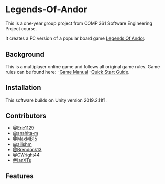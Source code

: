 # Legends-Of-Andor
This is a one-year group project from COMP 361 Software Engineering Project course.

It creates a PC version of a popular board game [Legends Of Andor](http://legendsofandor.com). 

## Background
This is a multiplayer online game and follows all original game rules.
Game rules can be found here: 
-[Game Manual](AndorAssets/Andor_Manual.pdf)
-[Quick Start Guide](AndorAssets/Andor_QuickStart.pdf).

## Installation
This software builds on Unity version 2019.2.11f1.

## Contributors
- [@Eric1129](https://github.com/Eric1129) 
- [@anahita-m](https://github.com/anahita-m)
- [@MaxMB15](https://github.com/MaxMB15)
- [@ailishm](https://github.com/ailishm)
- [@Brendonk13](https://github.com/Brendonk13)
- [@CWright44](https://github.com/CWright44)
- [@IanXTs](https://github.com/IanXTs)

## Features
